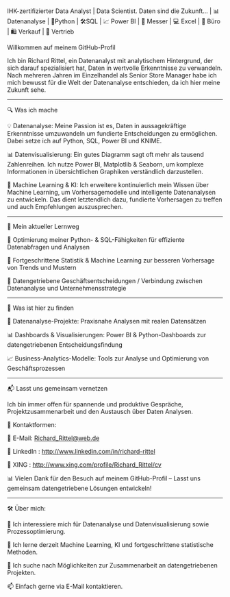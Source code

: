 IHK-zertifizierter Data Analyst | Data Scientist.
Daten sind die Zukunft... | 📊 Datenanalyse | 🐍Python | 🛠️SQL | 📈 Power BI | 🔗 Messer | 💻 Excel | 📅 Büro | 🛍️ Verkauf | 🤝 Vertrieb

Willkommen auf meinem GitHub-Profil 

Ich bin Richard Rittel, ein Datenanalyst mit analytischem Hintergrund, der sich darauf spezialisiert hat, Daten in wertvolle Erkenntnisse zu verwandeln. 
Nach mehreren Jahren im Einzelhandel als Senior Store Manager habe ich mich bewusst für die Welt der Datenanalyse entschieden, da ich hier meine Zukunft sehe.

------------------------------------------------------------

🔍 Was ich mache

💡 Datenanalyse: Meine Passion ist es, Daten in aussagekräftige Erkenntnisse umzuwandeln um fundierte Entscheidungen zu ermöglichen. Dabei setze ich auf Python, SQL, Power BI und KNIME.

📊 Datenvisualisierung: Ein gutes Diagramm sagt oft mehr als tausend Zahlenreihen. Ich nutze Power BI, Matplotlib & Seaborn, um komplexe Informationen in übersichtlichen Graphiken verständlich darzustellen.

🤖 Machine Learning & KI: Ich erweitere kontinuierlich mein Wissen über Machine Learning, um Vorhersagemodelle und intelligente Datenanalysen zu entwickeln. Das dient letztendlich dazu, fundierte Vorhersagen zu treffen und auch Empfehlungen auszusprechen.

------------------------------------------------------------

🌱 Mein aktueller Lernweg

📌 Optimierung meiner Python- & SQL-Fähigkeiten für effiziente Datenabfragen und Analysen

📌 Fortgeschrittene Statistik & Machine Learning zur besseren Vorhersage von Trends und Mustern

📌 Datengetriebene Geschäftsentscheidungen / Verbindung zwischen Datenanalyse und Unternehmensstrategie


------------------------------------------------------------

🚀 Was ist hier zu finden

📂 Datenanalyse-Projekte: Praxisnahe Analysen mit realen Datensätzen

📊 Dashboards & Visualisierungen: Power BI & Python-Dashboards zur datengetriebenen Entscheidungsfindung

📈 Business-Analytics-Modelle: Tools zur Analyse und Optimierung von Geschäftsprozessen


------------------------------------------------------------

📬 Lasst uns gemeinsam vernetzen

Ich bin immer offen für spannende und produktive Gespräche, Projektzusammenarbeit und den Austausch über Daten Analysen. 


📩 Kontaktformen:

📧 E-Mail: Richard_Rittel@web.de

🔗 LinkedIn : http://www.linkedin.com/in/richard-rittel

🔗 XING : http://www.xing.com/profile/Richard_Rittel/cv


📊 Vielen Dank für den Besuch auf meinem GitHub-Profil – Lasst uns gemeinsam datengetriebene Lösungen entwickeln! 

------------------------------------------------------------

🛠 Über mich:

👀 Ich interessiere mich für Datenanalyse und Datenvisualisierung sowie Prozessoptimierung.

🌱 Ich lerne derzeit Machine Learning, KI und fortgeschrittene statistische Methoden.

💞️ Ich suche nach Möglichkeiten zur Zusammenarbeit an datengetriebenen Projekten.

📫 Einfach gerne via E-Mail kontaktieren.
